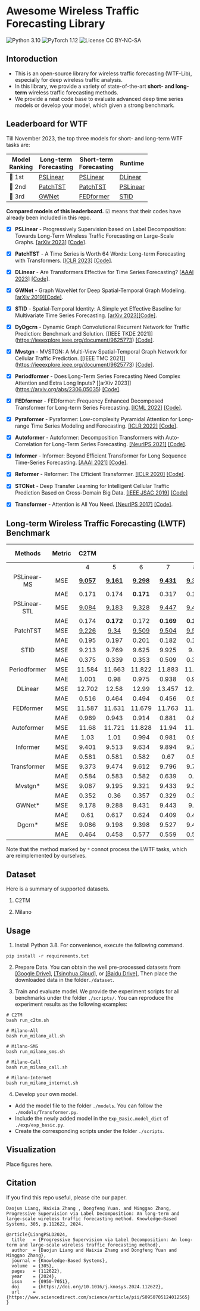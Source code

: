 # Awesome Wireless Traffic Forecasting Library

![Python 3.10](https://img.shields.io/badge/python-3.10-green.svg?style=plastic)
![PyTorch 1.12](https://img.shields.io/badge/PyTorch%20-%23EE4C2C.svg?style=plastic)
![License CC BY-NC-SA](https://img.shields.io/badge/license-CC_BY--NC--SA--green.svg?style=plastic)

## Intoroduction

- This is an open-source library for wireless traffic forecasting (WTF-Lib), especially for deep wireless traffic analysis.
- In this library, we provide a variety of state-of-the-art **short- and long-term** wireless traffic forecasting methods. 
- We provide a neat code base to evaluate advanced deep time series models or develop your model, which given a strong benchmark.

## Leaderboard for WTF

Till November 2023, the top three models for short- and long-term WTF tasks are:

| Model<br>Ranking | Long-term<br>Forecasting                          | Short-term<br>Forecasting                                    | Runtime                                            |
| ---------------- |---------------------------------------------------| ------------------------------------------------------------ |----------------------------------------------------|
| 🥇 1st            | [PSLinear](https://github.com/Anoise/PSLD)        | [PSLinear](https://github.com/Anoise/PSLD)        | [DLinear](https://github.com/cure-lab/LTSF-Linear) |
| 🥈 2nd            | [PatchTST](https://github.com/yuqinie98/PatchTST) | [PatchTST](https://github.com/yuqinie98/PatchTST) | [PSLinear](https://github.com/Anoise/PSLD)         |
| 🥉 3rd            | [GWNet](https://arxiv.org/abs/1906.00121)         | [FEDformer](https://github.com/MAZiqing/FEDformer) | [STID](https://github.com/zezhishao/STID)          |


**Compared models of this leaderboard.** ☑ means that their codes have already been included in this repo.

  - [x] **PSLinear** -  Progressively Supervision based on Label Decomposition: Towards Long-Term Wireless Traffic Forecasting on Large-Scale Graphs. [[arXiv 2023]](https://arxiv.org/abs/--) [[Code]](https://github.com/Anoise).

  - [x] **PatchTST** - A Time Series is Worth 64 Words: Long-term Forecasting with Transformers. [[ICLR 2023]](https://openreview.net/pdf?id=Jbdc0vTOcol) [[Code]](https://github.com/thuml/Time-Series-Library/blob/main/models/PatchTST.py).

  - [x] **DLinear** - Are Transformers Effective for Time Series Forecasting? [[AAAI 2023]](https://arxiv.org/pdf/2205.13504.pdf) [[Code]](https://github.com/cure-lab/LTSF-Linear).

  - [x] **GWNet** - Graph WaveNet for Deep Spatial-Temporal Graph Modeling. [[arXiv 2019]](https://arxiv.org/abs/1906.00121)[[Code]](https://github.com/nnzhan/Graph-WaveNet).

  - [x] **STID** - Spatial-Temporal Identity: A Simple yet Effective Baseline for Multivariate Time Series Forecasting. [[arXiv 2023]](https://arxiv.org/abs/2208.05233)[[Code]](https://github.com/zezhishao/STID).

  - [x] **DyDgcrn** - Dynamic Graph Convolutional Recurrent Network for Traffic Prediction: Benchmark and Solution. [[IEEE TKDE 2021]] (https://ieeexplore.ieee.org/document/9625773) [[Code]](https://github.com/tsinghua-fib-lab/Traffic-Benchmark).

  - [x] **Mvstgn** - MVSTGN: A Multi-View Spatial-Temporal Graph Network for Cellular Traffic Prediction. [[IEEE TMC 2021]] (https://ieeexplore.ieee.org/document/9625773) [[Code]](https://github.com/glab2019/MVSTGN).

  - [x] **Periodformer** - Does Long-Term Series Forecasting Need Complex Attention and Extra Long Inputs? [[arXiv 2023]] (https://arxiv.org/abs/2306.05035) [[Code]](https://github.com/Anoise/Periodformer).

  - [x] **FEDformer** - FEDformer: Frequency Enhanced Decomposed Transformer for Long-term Series Forecasting. [[ICML 2022]](https://proceedings.mlr.press/v162/zhou22g.html) [[Code]](https://github.com/thuml/Time-Series-Library/blob/main/models/FEDformer.py).

  - [x] **Pyraformer** - Pyraformer: Low-complexity Pyramidal Attention for Long-range Time Series Modeling and Forecasting. [[ICLR 2022]](https://openreview.net/pdf?id=0EXmFzUn5I) [[Code]](https://github.com/thuml/Time-Series-Library/blob/main/models/Pyraformer.py).

  - [x] **Autoformer** - Autoformer: Decomposition Transformers with Auto-Correlation for Long-Term Series Forecasting. [[NeurIPS 2021]](https://openreview.net/pdf?id=I55UqU-M11y) [[Code]](https://github.com/thuml/Time-Series-Library/blob/main/models/Autoformer.py).

  - [x] **Informer** - Informer: Beyond Efficient Transformer for Long Sequence Time-Series Forecasting. [[AAAI 2021]](https://ojs.aaai.org/index.php/AAAI/article/view/17325/17132) [[Code]](https://github.com/thuml/Time-Series-Library/blob/main/models/Informer.py).

  - [x] **Reformer** - Reformer: The Efficient Transformer. [[ICLR 2020]](https://openreview.net/forum?id=rkgNKkHtvB) [[Code]](https://github.com/thuml/Time-Series-Library/blob/main/models/Reformer.py).

  - [x] **STCNet** - Deep Transfer Learning for Intelligent Cellular Traffic Prediction Based on Cross-Domain Big Data. [[IEEE JSAC 2019]](https://ieeexplore.ieee.org/document/8667446) [[Code]](https://github.com/zctzzy/STCNet)

  - [x] **Transformer** - Attention is All You Need. [[NeurIPS 2017]](https://proceedings.neurips.cc/paper/2017/file/3f5ee243547dee91fbd053c1c4a845aa-Paper.pdf) [[Code]](https://github.com/thuml/Time-Series-Library/blob/main/models/Transformer.py).




## Long-term Wireless Traffic Forecasting (LWTF) Benchmark 

|   Methods    | Metric |                               C2TM                                |                                                                   |                                                                   |                                                                   |                                                                   |                               Milano-All                                |                                                                         |                                                                         |                                                                         |                                CBSD                                |                                                                  |                                                                  |                                                                    | 
|:------------:|:------:|:-----------------------------------------------------------------:|:-----------------------------------------------------------------:|:-----------------------------------------------------------------:|:-----------------------------------------------------------------:|:-----------------------------------------------------------------:|:-----------------------------------------------------------------------:|:-----------------------------------------------------------------------:|:-----------------------------------------------------------------------:|:-----------------------------------------------------------------------:|:------------------------------------------------------------------:|:----------------------------------------------------------------:|:----------------------------------------------------------------:|:------------------------------------------------------------------:|
|              |        |                                 4                                 |                                 5                                 |                                 6                                 |                                 7                                 |                                 8                                 |                                   24                                    |                                   36                                    |                                   48                                    |                                   72                                    |                                 24                                 |                                36                                |                                48                                |                                 72                                 |  |
| PSLinear-MS  | MSE    | [**9.057**](./logs/C2TM_LongForecasting/DecomLinear_C2TM_8_4.log) | [**9.161**](./logs/C2TM_LongForecasting/DecomLinear_C2TM_8_5.log) | [**9.298**](./logs/C2TM_LongForecasting/DecomLinear_C2TM_8_6.log) | [**9.431**](./logs/C2TM_LongForecasting/DecomLinear_C2TM_8_7.log) | [**9.389**](./logs/C2TM_LongForecasting/DecomLinear_C2TM_8_8.log) | [**0.633**](./logs/Milano_LongForecasting/DecomLinear_Milano_36_24.log) | [**0.775**](./logs/Milano_LongForecasting/DecomLinear_Milano_36_36.log) | [**0.907**](./logs/Milano_LongForecasting/DecomLinear_Milano_36_48.log) | [**1.184**](./logs/Milano_LongForecasting/DecomLinear_Milano_36_72.log) | [**1.641**](./logs/CBSD_LongForecasting/DecomLinear_CBS_36_24.log) |  [1.772](./logs/CBSD_LongForecasting/DecomLinear_CBS_36_36.log)  |  [1.822](./logs/CBSD_LongForecasting/DecomLinear_CBS_36_48.log)  | [**1.955**](./logs/CBSD_LongForecasting/DecomLinear_CBS_36_72.log) |  |
|              | MAE    |                               0.171                               |                               0.174                               |                             **0.171**                             |                               0.317                               |                               0.169                               |                                **0.249**                                |                                **0.269**                                |                                  0.285                                  |                                **0.301**                                |                             **0.625**                              |                            **0.644**                             |                            **0.646**                             |                             **0.660**                              |  |
| PSLinear-STL | MSE    |  [9.084](./logs/C2TM_LongForecasting/DecomLinearV2_C2TM_8_4.log)  |  [9.183](./logs/C2TM_LongForecasting/DecomLinearV2_C2TM_8_5.log)  |  [9.328](./logs/C2TM_LongForecasting/DecomLinearV2_C2TM_8_6.log)  |  [9.447](./logs/C2TM_LongForecasting/DecomLinearV2_C2TM_8_7.log)  |  [9.400](./logs/C2TM_LongForecasting/DecomLinearV2_C2TM_8_8.log)  |  [0.708](./logs/Milano_LongForecasting/DecomLinearV2_Milano_36_24.log)  |  [0.870](./logs/Milano_LongForecasting/DecomLinearV2_Milano_36_36.log)  |  [1.062](./logs/Milano_LongForecasting/DecomLinearV2_Milano_36_48.log)  |  [1.366](./logs/Milano_LongForecasting/DecomLinearV2_Milano_36_72.log)  |  [1.644](./logs/CBSD_LongForecasting/DecomLinearV2_CBS_36_24.log)  | [1.759](./logs/CBSD_LongForecasting/DecomLinearV2_CBS_36_36.log) | [1.821](./logs/CBSD_LongForecasting/DecomLinearV2_CBS_36_48.log) |   [1.965](./logs/CBSD_LongForecasting/DecomLinear_CBS_36_72.log)   |  |
|              | MAE    |                               0.174                               |                             **0.172**                             |                               0.172                               |                             **0.169**                             |                             **0.167**                             |                                  0.275                                  |                                  0.294                                  |                                  0.315                                  |                                  0.343                                  |                               0.633                                |                              0.649                               |                              0.653                               |                               0.669                                |  |
|   PatchTST   | MSE    |    [9.226](./logs/C2TM_LongForecasting/PatchTST_C2TM_8_4.log)     |     [9.34](./logs/C2TM_LongForecasting/PatchTST_C2TM_8_5.log)     |    [9.509](./logs/C2TM_LongForecasting/PatchTST_C2TM_8_6.log)     |    [9.504](./logs/C2TM_LongForecasting/PatchTST_C2TM_8_7.log)     |    [9.561](./logs/C2TM_LongForecasting/PatchTST_C2TM_8_8.log)     |    [0.662](./logs/Milano_LongForecasting/PatchTST_Milano_36_24.log)     |    [0.832](./logs/Milano_LongForecasting/PatchTST_Milano_36_36.log)     |    [0.929](./logs/Milano_LongForecasting/PatchTST_Milano_36_48.log)     |    [1.222](./logs/Milano_LongForecasting/PatchTST_Milano_36_72.log)     |     [1.87](./logs/CBSD_LongForecasting/PatchTST_CBS_36_24.log)     |                              [2.036](./logs/CBSD_LongForecasting/PatchTST_CBS_36_36.log)                              |   [2.113](./logs/CBSD_LongForecasting/PatchTST_CBS_36_48.log)    |    [2.084](./logs/CBSD_LongForecasting/PatchTST_CBS_36_72.log)     |  |
|              | MAE    |                               0.195                               |                               0.197                               |                               0.201                               |                               0.182                               |                               0.192                               |                                  0.254                                  |                                  0.273                                  |                                **0.282**                                |                                  0.302                                  |                               0.706                                |                              0.736                               |                              0.735                               |                               0.697                                |  |
|     STID     | MSE    |                               9.213                               |                               9.769                               |                               9.625                               |                               9.925                               |                               9.56                                |                                  0.73                                   |                                  0.84                                   |                                  0.985                                  |                                  1.248                                  |                               2.066                                |                              2.038                               |                              1.986                               |                               2.416                                |  |
|              | MAE    |                               0.375                               |                               0.339                               |                               0.353                               |                               0.509                               |                               0.387                               |                                  0.367                                  |                                  0.382                                  |                                  0.377                                  |                                  0.404                                  |                               0.744                                |                              0.738                               |                              0.706                               |                               0.797                                |  |
| Periodformer | MSE    |                              11.584                               |                              11.663                               |                              11.822                               |                              11.883                               |                              11.818                               |                                  1.341                                  |                                  1.457                                  |                                  1.583                                  |                                  1.892                                  |                               5.139                                |                              5.491                               |                              5.335                               |                               5.515                                |  |
|              | MAE    |                               1.001                               |                               0.98                                |                               0.975                               |                               0.938                               |                               0.923                               |                                  0.571                                  |                                  0.539                                  |                                  0.542                                  |                                  0.54                                   |                               1.213                                |                              1.251                               |                              1.231                               |                               1.235                                |  |
|   DLinear    | MSE    |                              12.702                               |                               12.58                               |                               12.99                               |                              13.457                               |                              12.945                               |                                  0.898                                  |                                  1.031                                  |                                  1.106                                  |                                  1.338                                  |                               2.414                                |                              2.576                               |                              2.584                               |                                2.7                                 |  |
|              | MAE    |                               0.516                               |                               0.464                               |                               0.494                               |                               0.456                               |                               0.556                               |                                  0.359                                  |                                  0.37                                   |                                  0.392                                  |                                  0.403                                  |                               0.781                                |                              0.805                               |                              0.806                               |                               0.815                                |  |
|  FEDformer   | MSE    |                              11.587                               |                              11.631                               |                              11.679                               |                              11.763                               |                              11.544                               |                                  1.836                                  |                                  1.836                                  |                                  1.961                                  |                                  2.274                                  |                               6.048                                |                              6.368                               |                              6.474                               |                               6.434                                |  |
|              | MAE    |                               0.969                               |                               0.943                               |                               0.914                               |                               0.881                               |                               0.825                               |                                  0.734                                  |                                  0.734                                  |                                  0.762                                  |                                  0.772                                  |                               1.424                                |                              1.469                               |                              1.472                               |                               1.474                                |  |
|  Autoformer  | MSE    |                               11.68                               |                              11.721                               |                              11.828                               |                               11.94                               |                              11.832                               |                                  1.796                                  |                                  2.652                                  |                                  2.571                                  |                                  2.617                                  |                               6.107                                |                              6.345                               |                              6.089                               |                               6.078                                |  |
|              | MAE    |                               1.03                                |                               1.01                                |                               0.994                               |                               0.981                               |                               0.951                               |                                  0.733                                  |                                  0.999                                  |                                  0.955                                  |                                  0.898                                  |                               1.453                                |                              1.472                               |                              1.432                               |                               1.412                                |  |
|   Informer   | MSE    |                               9.401                               |                               9.513                               |                               9.634                               |                               9.894                               |                               9.724                               |                                 20.268                                  |                                 20.236                                  |                                 20.292                                  |                                 20.394                                  |                               15.156                               |                              15.125                              |                              15.196                              |                               15.219                               |  |
|              | MAE    |                               0.581                               |                               0.581                               |                               0.582                               |                               0.67                                |                               0.577                               |                                  2.137                                  |                                  2.111                                  |                                  2.098                                  |                                  2.079                                  |                               2.365                                |                              2.362                               |                               2.37                               |                               2.372                                |  |
| Transformer  | MSE    |                               9.373                               |                               9.474                               |                               9.612                               |                               9.796                               |                               9.712                               |                                 20.049                                  |                                 20.019                                  |                                 20.113                                  |                                 20.243                                  |                               14.622                               |                              15.097                              |                              15.137                              |                               15.156                               |  |
|              | MAE    |                               0.584                               |                               0.583                               |                               0.582                               |                               0.639                               |                               0.58                                |                                  1.988                                  |                                  1.948                                  |                                  1.941                                  |                                  1.906                                  |                               2.339                                |                              2.351                               |                              2.352                               |                               2.392                                |  |
|   Mvstgn*    | MSE    |                               9.087                               |                               9.195                               |                               9.321                               |                               9.433                               |                               9.395                               |                                  1.372                                  |                                  1.443                                  |                                  2.656                                  |                                  2.928                                  |                               3.001                                |                              2.442                               |                              3.013                               |                               3.442                                |  |
|              | MAE    |                               0.352                               |                               0.36                                |                               0.357                               |                               0.329                               |                               0.337                               |                                  0.524                                  |                                  0.49                                   |                                  0.559                                  |                                  0.731                                  |                               0.813                                |                              0.783                               |                              0.861                               |                               0.907                                |  |
|    GWNet*    | MSE    |                               9.178                               |                               9.288                               |                               9.431                               |                               9.443                               |                               9.42                                |                                  1.21                                   |                                  1.603                                  |                                  2.151                                  |                                  3.413                                  |                               1.893                                |                               2.06                               |                              2.074                               |                               2.225                                |  |
|              | MAE    |                               0.61                                |                               0.617                               |                               0.624                               |                               0.409                               |                               0.412                               |                                  0.48                                   |                                  0.526                                  |                                  0.564                                  |                                  0.573                                  |                               0.714                                |                               0.76                               |                              0.739                               |                               0.754                                |  |
|    Dgcrn*    | MSE    |                               9.086                               |                               9.198                               |                               9.398                               |                               9.527                               |                               9.478                               |                                    -                                    |                                    -                                    |                                    -                                    |                                    -                                    |                                 -                                  |                                -                                 |                                -                                 |                                 -                                  |  |
|              | MAE    |                               0.464                               |                               0.458                               |                               0.577                               |                               0.559                               |                               0.539                               |                                    -                                    |                                    -                                    |                                    -                                    |                                    -                                    |                                 -                                  |                                -                                 |                                -                                 |                                 -                                  |  |


Note that the method marked by `*` connot process the LWTF tasks, which are reimplemented by ourselves.

## Dataset

Here is a summary of supported datasets.

1. C2TM 


2. Milano



## Usage

1. Install Python 3.8. For convenience, execute the following command.

```
pip install -r requirements.txt
```

2. Prepare Data. You can obtain the well pre-processed datasets from [[Google Drive]](https://drive.google.com/drive/folders/13Cg1KYOlzM5C7K8gK8NfC-F3EYxkM3D2?usp=sharing), [[Tsinghua Cloud]](https://cloud.tsinghua.edu.cn/f/84fbc752d0e94980a610/), or [[Baidu Drive]](https://pan.baidu.com/s/1r3KhGd0Q9PJIUZdfEYoymg?pwd=i9iy), Then place the downloaded data in the folder`./dataset`. 


3. Train and evaluate model. We provide the experiment scripts for all benchmarks under the folder `./scripts/`. You can reproduce the experiment results as the following examples:

```
# C2TM
bash run_c2tm.sh

# Milano-All
bash run_milano_all.sh

# Milano-SMS
bash run_milano_sms.sh

# Milano-Call
bash run_milano_call.sh

# Milano-Internet
bash run_milano_internet.sh
```

4. Develop your own model.

- Add the model file to the folder `./models`. You can follow the `./models/Transformer.py`.
- Include the newly added model in the `Exp_Basic.model_dict` of  `./exp/exp_basic.py`.
- Create the corresponding scripts under the folder `./scripts`.

## Visualization

Place figures here.

## Citation

If you find this repo useful, please cite our paper.

```
Daojun Liang, Haixia Zhang , Dongfeng Yuan. and Minggao Zhang, Progressive Supervision via Label Decomposition: An long-term and large-scale wireless traffic forecasting method. Knowledge-Based Systems, 305, p.112622, 2024.

@article{LiangPSLD2024,
  title   = {Progressive Supervision via Label Decomposition: An long-term and large-scale wireless traffic forecasting method},
  author  = {Daojun Liang and Haixia Zhang and Dongfeng Yuan and Minggao Zhang},
  journal = {Knowledge-Based Systems},
  volume  = {305},
  pages   = {112622},
  year    = {2024},
  issn    = {0950-7051},
  doi     = {https://doi.org/10.1016/j.knosys.2024.112622},
  url     = {https://www.sciencedirect.com/science/article/pii/S0950705124012565}
}
```
